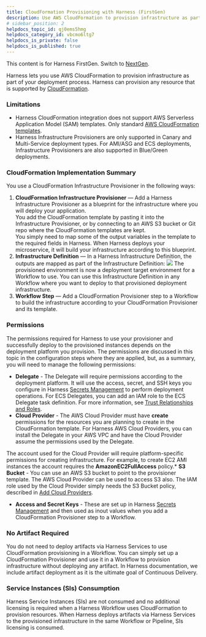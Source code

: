```yaml
---
title: CloudFormation Provisioning with Harness (FirstGen)
description: Use AWS CloudFormation to provision infrastructure as part of your deployment process.
# sidebar_position: 2
helpdocs_topic_id: qj0ems5hmg
helpdocs_category_id: vbcmo6ltg7
helpdocs_is_private: false
helpdocs_is_published: true
---
```


This content is for Harness FirstGen. Switch to [NextGen](/docs/continuous-delivery/cd-infrastructure/cloudformation-infra/cloud-formation-how-tos.md).

Harness lets you use AWS CloudFormation to provision infrastructure as part of your deployment process. Harness can provision any resource that is supported by [CloudFormation](https://aws.amazon.com/cloudformation/).

### Limitations

* Harness CloudFormation integration does not support AWS Serverless Application Model (SAM) templates. Only standard [AWS CloudFormation templates](https://docs.aws.amazon.com/AWSCloudFormation/latest/UserGuide/cfn-whatis-concepts.html#w2ab1b5c15b7).
* Harness Infrastructure Provisioners are only supported in Canary and Multi-Service deployment types. For AMI/ASG and ECS deployments, Infrastructure Provisioners are also supported in Blue/Green deployments.

### CloudFormation Implementation Summary

You use a CloudFormation Infrastructure Provisioner in the following ways:

1. **CloudFormation Infrastructure Provisioner** — Add a Harness Infrastructure Provisioner as a blueprint for the infrastructure where you will deploy your application.  
You add the CloudFormation template by pasting it into the Infrastructure Provisioner, or by connecting to an AWS S3 bucket or Git repo where the CloudFormation templates are kept.  
You simply need to map some of the output variables in the template to the required fields in Harness. When Harness deploys your microservice, it will build your infrastructure according to this blueprint.
2. **Infrastructure Definition** — In a Harness Infrastructure Definition, the outputs are mapped as part of the Infrastructure Definition:
   ![](./static/cloud-formation-provisioning-with-harness-01.png)
   The provisioned environment is now a deployment target environment for a Workflow to use. You can use this Infrastructure Definition in any Workflow where you want to deploy to that provisioned deployment infrastructure.
3. **Workflow Step** — Add a CloudFormation Provisioner step to a Workflow to build the infrastructure according to your CloudFormation Provisioner and its template.

### Permissions

The permissions required for Harness to use your provisioner and successfully deploy to the provisioned instances depends on the deployment platform you provision. The permissions are discussed in this topic in the configuration steps where they are applied, but, as a summary, you will need to manage the following permissions:

* **Delegate** - The Delegate will require permissions according to the deployment platform. It will use the access, secret, and SSH keys you configure in Harness [Secrets Management](../../../firstgen-platform/security/secrets-management/secret-management.md) to perform deployment operations. For ECS Delegates, you can add an IAM role to the ECS Delegate task definition. For more information, see [Trust Relationships and Roles](../../../firstgen-platform/account/manage-delegates/delegate-installation.md#trust-relationships-and-roles).
* **Cloud Provider** - The AWS Cloud Provider must have **create** permissions for the resources you are planning to create in the CloudFormation template. For Harness AWS Cloud Providers, you can install the Delegate in your AWS VPC and have the Cloud Provider assume the permissions used by the Delegate.

The account used for the Cloud Provider will require platform-specific permissions for creating infrastructure. For example, to create EC2 AMI instances the account requires the **AmazonEC2FullAccess** policy.* **S3 Bucket** - You can use an AWS S3 bucket to point to the provisioner template. The AWS Cloud Provider can be used to access S3 also. The IAM role used by the Cloud Provider simply needs the S3 Bucket policy, described in [Add Cloud Providers](../../../firstgen-platform/account/manage-connectors/cloud-providers.md#amazon-s3).
* **Access and Secret Keys** - These are set up in Harness [Secrets Management](../../../firstgen-platform/security/secrets-management/secret-management.md) and then used as inout values when you add a CloudFormation Provisioner step to a Workflow.

### No Artifact Required

You do not need to deploy artifacts via Harness Services to use CloudFormation provisioning in a Workflow. You can simply set up a CloudFormation Provisioner and use it in a Workflow to provision infrastructure without deploying any artifact. In Harness documentation, we include artifact deployment as it is the ultimate goal of Continuous Delivery.

### Service Instances (SIs) Consumption

Harness Service Instances (SIs) are not consumed and no additional licensing is required when a Harness Workflow uses CloudFormation to provision resources. When Harness deploys artifacts via Harness Services to the provisioned infrastructure in the same Workflow or Pipeline, SIs licensing is consumed.

